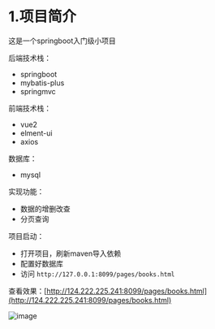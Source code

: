 # 1.项目简介
这是一个springboot入门级小项目

后端技术栈：
- springboot
- mybatis-plus
- springmvc

前端技术栈：
- vue2
- elment-ui
- axios

数据库：
- mysql

实现功能：
- 数据的增删改查
- 分页查询

项目启动：
- 打开项目，刷新maven导入依赖
- 配置好数据库
- 访问 `http://127.0.0.1:8099/pages/books.html`

查看效果：[http://124.222.225.241:8099/pages/books.html](http://124.222.225.241:8099/pages/books.html)

![image](https://user-images.githubusercontent.com/89953983/183794450-0415c1f3-7c30-46c2-ade4-e401645deae1.png)

